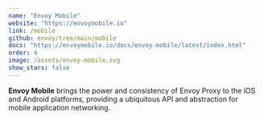 ```yaml
---
name: "Envoy Mobile"
website: "https://envoymobile.io"
link: /mobile
github: envoy/tree/main/mobile
docs: "https://envoymobile.io/docs/envoy-mobile/latest/index.html"
order: 4
image: /assets/envoy-mobile.svg
show_stars: false
---
```

**Envoy Mobile** brings the power and consistency of Envoy Proxy to the iOS and Android platforms, providing a ubiquitous API and abstraction for mobile application networking. 
